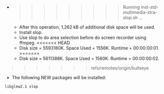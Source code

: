 * >>>>>>>>> Running inst-std-multimedia-xtra-slop.sh ...
  * After this operation, 1,262 kB of additional disk space will be used.
  * Install slop.
  * Use slop to do area selection before do screen recorder using ffmpeg.
<<<<<<< HEAD
  * Disk size = 5593180K. Space Used = 1556K. Runtime = 00:00:00:01.
=======
  * Disk size = 5611388K. Space Used = 1560K. Runtime = 00:00:00:02.
>>>>>>> refs/remotes/origin/bullseye
  * The following NEW packages will be installed:
  ```bash
libglew2.1 slop
  ```
